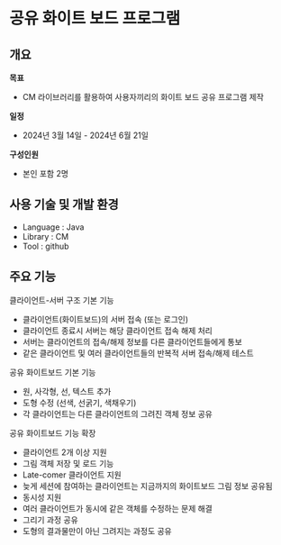 # 공유 화이트 보드 프로그램
## 개요
**목표**
- CM 라이브러리를 활용하여 사용자끼리의 화이트 보드 공유 프로그램 제작
  
**일정**
- 2024년 3월 14일 - 2024년 6월 21일

**구성인원**
- 본인 포함 2명

## 사용 기술 및 개발 환경
- Language : Java
- Library : CM
- Tool : github

## 주요 기능
클라이언트-서버 구조 기본 기능
- 클라이언트(화이트보드)의 서버 접속 (또는 로그인)
- 클라이언트 종료시 서버는 해당 클라이언트 접속 해제 처리
- 서버는 클라이언트의 접속/해제 정보를 다른 클라이언트들에게 통보
- 같은 클라이언트 및 여러 클라이언트들의 반복적 서버 접속/해제 테스트

공유 화이트보드 기본 기능
- 원, 사각형, 선, 텍스트 추가
- 도형 수정 (선색, 선굵기, 색채우기)
- 각 클라이언트는 다른 클라이언트의 그려진 객체 정보 공유

공유 화이트보드 기능 확장
- 클라이언트 2개 이상 지원
- 그림 객체 저장 및 로드 기능
- Late-comer 클라이언트 지원
- 늦게 세션에 참여하는 클라이언트는 지금까지의 화이트보드 그림 정보 공유됨
- 동시성 지원
- 여러 클라이언트가 동시에 같은 객체를 수정하는 문제 해결
- 그리기 과정 공유
- 도형의 결과물만이 아닌 그려지는 과정도 공유
